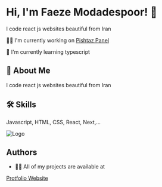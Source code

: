 
# Hi, I'm Faeze Modadespoor! 👋



I code react js websites beautiful from Iran


 👩‍💻 I'm currently working on [Pishtaz Panel](https://panel.pishtaz.ir/)
 
🧠 I'm currently learning typescript



## 🚀 About Me
I code react js websites beautiful from Iran



## 🛠 Skills
Javascript, HTML, CSS, React, Next,...


![Logo](https://camo.githubusercontent.com/5ead691fd547595a2714fb04ddc86273a386d4f053001edda5c42678b52f4262/68747470733a2f2f6d656469612e67697068792e636f6d2f6d656469612f4c384b36326954446b7a4758362f67697068792e676966)


## Authors

- 👨‍💻 All of my projects are available at

[Protfolio Website](https://awesomeopensource.com/project/elangosundar/awesome-README-templates)